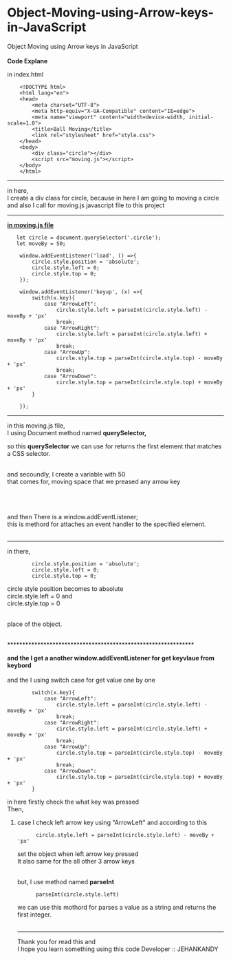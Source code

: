 # Object-Moving-using-Arrow-keys-in-JavaScript
Object Moving using Arrow keys in JavaScript
    <br><br>
    <b>Code Explane</b>
    <br>

in index.html <br>

        <!DOCTYPE html>
        <html lang="en">
        <head>
            <meta charset="UTF-8">
            <meta http-equiv="X-UA-Compatible" content="IE=edge">
            <meta name="viewport" content="width=device-width, initial-scale=1.0">
            <title>Ball Moving</title>
            <link rel="stylesheet" href="style.css">
        </head>
        <body>
            <div class="circle"></div>
            <script src="moving.js"></script>
        </body>
        </html>


**************************************************************




in here, <br>
I create a div class for circle, because in here I am going to moving a circle <br>
and also I call for moving.js javascript file to this project


********************************************************


<b><u>in moving.js file</u></b>


       let circle = document.querySelector('.circle');
       let moveBy = 50;

        window.addEventListener('load', () =>{
            circle.style.position = 'absolute';
            circle.style.left = 0;
            circle.style.top = 0;
        });

        window.addEventListener('keyup', (x) =>{
            switch(x.key){
                case "ArrowLeft":
                    circle.style.left = parseInt(circle.style.left) - moveBy + 'px'
                    break;
                case "ArrowRight":
                    circle.style.left = parseInt(circle.style.left) + moveBy + 'px'
                    break;
                case "ArrowUp":
                    circle.style.top = parseInt(circle.style.top) - moveBy + 'px'
                    break;
                case "ArrowDown":
                    circle.style.top = parseInt(circle.style.top) + moveBy + 'px'
            }

        });

**************************************************************

in this moving.js file,<br>
I using Document method named <b>querySelector,</b>

so this <b>querySelector</b> we can use for returns the first element that matches a CSS selector.<br>
<br>

and secoundly, I create a variable with 50<br> 
that comes for, moving space that we preased any arrow key <br>
<br><br><br>

and then There is a window.addEventListener; 
<br>
this is methord for attaches an event handler to the specified element.
<br><br>
**************************************************************

in there, 

            circle.style.position = 'absolute';
            circle.style.left = 0;
            circle.style.top = 0;

circle style position becomes to absolute<br>
circle.style.left = 0 and <br> 
circle.style.top = 0 <br><br>

place of the object.

<br>
**************************************************************
<br>

<b>and the I get a another window.addEventListener for get keyvlaue from keybord</b>
<br><br>
and the I using switch case for get value one by one

            switch(x.key){
                case "ArrowLeft":
                    circle.style.left = parseInt(circle.style.left) - moveBy + 'px'
                    break;
                case "ArrowRight":
                    circle.style.left = parseInt(circle.style.left) + moveBy + 'px'
                    break;
                case "ArrowUp":
                    circle.style.top = parseInt(circle.style.top) - moveBy + 'px'
                    break;
                case "ArrowDown":
                    circle.style.top = parseInt(circle.style.top) + moveBy + 'px'
            }
            
in here firstly check the what key was pressed<br>
Then,  
   1. case I check left arrow key using "ArrowLeft"
       and according to this 
       
                circle.style.left = parseInt(circle.style.left) - moveBy + 'px'
                
       set the object when left arrow key pressed <br>
       It also same for the all other 3 arrow keys 
       
        <br>
        but, I use method named <b>parseInt</b><br>
                
                parseInt(circle.style.left)
                
        we can use this mothord for parses a value as a string and returns the first integer.<br><br>
        ************************************************************************************************
        
        Thank you for read this and <br> I hope you learn something using this code
        Developer :: JEHANKANDY
            
        
